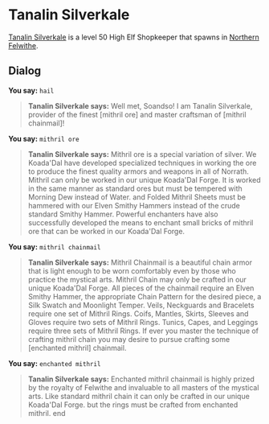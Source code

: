 # Tanalin Silverkale



[Tanalin Silverkale](/npc/61033) is a level 50 High Elf Shopkeeper that spawns in [Northern Felwithe](/zone/61).



## Dialog

**You say:** `hail`



>**Tanalin Silverkale says:** Well met, Soandso! I am Tanalin Silverkale, provider of the finest [mithril ore] and master craftsman of [mithril chainmail]!

**You say:** `mithril ore`



>**Tanalin Silverkale says:** Mithril ore is a special variation of silver. We Koada'Dal have developed specialized techniques in working the ore to produce the finest quality armors and weapons in all of Norrath. Mithril can only be worked in our unique Koada'Dal Forge. It is worked in the same manner as standard ores but must be tempered with Morning Dew instead of Water. and Folded Mithril Sheets must be hammered with our Elven Smithy Hammers instead of the crude standard Smithy Hammer. Powerful enchanters have also successfully developed the means to enchant small bricks of mithril ore that can be worked in our Koada'Dal Forge.

**You say:** `mithril chainmail`



>**Tanalin Silverkale says:** Mithril Chainmail is a beautiful chain armor that is light enough to be worn comfortably even by those who practice the mystical arts. Mithril Chain may only be crafted in our unique Koada'Dal Forge. All pieces of the chainmail require an Elven Smithy Hammer, the appropriate Chain Pattern for the desired piece, a Silk Swatch and Moonlight Temper. Veils, Neckguards and Bracelets require one set of Mithril Rings. Coifs, Mantles, Skirts, Sleeves and Gloves require two sets of Mithril Rings. Tunics, Capes, and Leggings require three sets of Mithril Rings. If ever you master the technique of crafting mithril chain you may desire to pursue crafting some [enchanted mithril] chainmail.

**You say:** `enchanted mithril`



>**Tanalin Silverkale says:** Enchanted mithril chainmail is highly prized by the royalty of Felwithe and invaluable to all masters of the mystical arts. Like standard mithril chain it can only be crafted in our unique Koada'Dal Forge. but the rings must be crafted from enchanted mithril.
end



